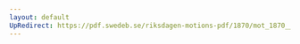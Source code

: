 ```yaml
---
layout: default
UpRedirect: https://pdf.swedeb.se/riksdagen-motions-pdf/1870/mot_1870__ak__00141/mot_1870__ak__00141_001.pdf
---
```

